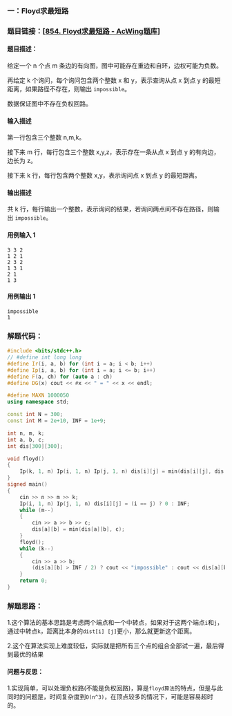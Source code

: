 ### 一：Floyd求最短路



### 题目链接：[[854. Floyd求最短路 - AcWing题库](https://www.acwing.com/problem/content/description/856/)]



#### 题目描述：

给定一个 n 个点 m 条边的有向图，图中可能存在重边和自环，边权可能为负数。

再给定 k 个询问，每个询问包含两个整数 x 和 y，表示查询从点 x 到点 y 的最短距离，如果路径不存在，则输出 `impossible`。

数据保证图中不存在负权回路。

#### 输入描述

第一行包含三个整数 n,m,k。

接下来 m 行，每行包含三个整数 x,y,z，表示存在一条从点 x 到点 y 的有向边，边长为 z。

接下来 k 行，每行包含两个整数 x,y，表示询问点 x 到点 y 的最短距离。

#### 输出描述

共 k 行，每行输出一个整数，表示询问的结果，若询问两点间不存在路径，则输出 `impossible`。

#### 用例输入 1



```
3 3 2
1 2 1
2 3 2
1 3 1
2 1
1 3
```



#### 用例输出 1



```
impossible
1
```



### 解题代码：



```cpp
#include <bits/stdc++.h>
// #define int long long
#define Ir(i, a, b) for (int i = a; i < b; i++)
#define Ip(i, a, b) for (int i = a; i <= b; i++)
#define F(a, ch) for (auto a : ch)
#define DG(x) cout << #x << " = " << x << endl;

#define MAXN 1000050
using namespace std;

const int N = 300;
const int M = 2e+10, INF = 1e+9;

int n, m, k;
int a, b, c;
int dis[300][300];

void floyd()
{
    Ip(k, 1, n) Ip(i, 1, n) Ip(j, 1, n) dis[i][j] = min(dis[i][j], dis[i][k] + dis[k][j]);
}
signed main()
{
    cin >> n >> m >> k;
    Ip(i, 1, n) Ip(j, 1, n) dis[i][j] = (i == j) ? 0 : INF;
    while (m--)
    {
        cin >> a >> b >> c;
        dis[a][b] = min(dis[a][b], c);
    }
    floyd();
    while (k--)
    {
        cin >> a >> b;
        (dis[a][b] > INF / 2) ? cout << "impossible" : cout << dis[a][b] << endl;
    }
    return 0;
}

```



### 解题思路：

1.这个算法的基本思路是考虑两个端点和一个中转点，如果对于这两个端点`i`和`j`，通过中转点`k`，距离比本身的`dist[i] [j]`更小，那么就更新这个距离。

2.这个在算法实现上难度较低，实际就是把所有三个点的组合全部试一遍，最后得到最优的结果

#### 问题与反思：

1.实现简单，可以处理负权路(不能是负权回路)，算是`floyd算法`的特点，但是与此同时的问题是，时间复杂度到`O(n^3)`，在顶点较多的情况下，可能是容易超时的。

